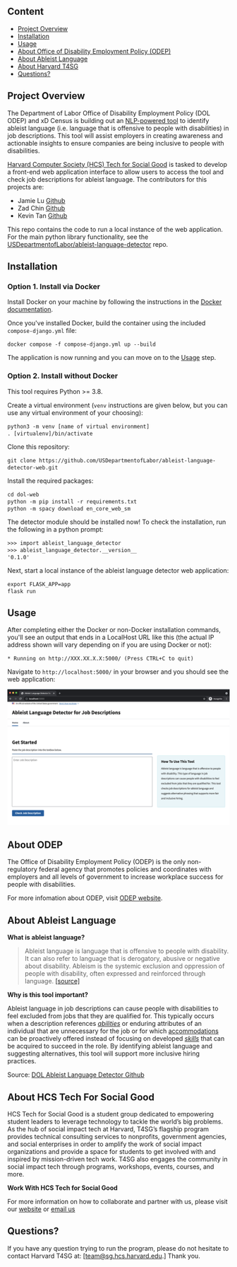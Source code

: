 ## Content

- [Project Overview](#Project-Overview)
- [Installation](#Installation)
- [Usage](#Usage)
- [About Office of Disability Employment Policy (ODEP)](#About-ODEP)
- [About Ableist Language](#About-Ableist-Language)
- [About Harvard T4SG](#About-Harvard-Tech-For-Social-Good)
- [Questions?](#Questions?)


## Project Overview

The Department of Labor Office of Disability Employment Policy (DOL ODEP) and xD Census is building out an [NLP-powered tool](https://github.com/USDepartmentofLabor/ableist-language-detector) to identify ableist language (i.e. language that is offensive to people with disabilities) in job descriptions. This tool will assist employers in creating awareness and actionable insights to ensure companies are being inclusive to people with disabilities.

[Harvard Computer Society (HCS) Tech for Social Good](https://socialgood.hcs.harvard.edu/) is tasked to develop a front-end web application interface to allow users to access the tool and check job descriptions for ableist language. The contributors for this projects are:
- Jamie Lu [Github](https://github.com/lujamie)
- Zad Chin [Github](https://github.com/Iwanttobeatuna)
- Kevin Tan [Github](https://github.com/kevintan250)

This repo contains the code to run a local instance of the web application. For the main python library functionality, see the [USDepartmentofLabor/ableist-language-detector](https://github.com/USDepartmentofLabor/ableist-language-detector) repo.

##  Installation

### Option 1. Install via Docker

Install Docker on your machine by following the instructions in the [Docker documentation](https://docs.docker.com/get-started/).

Once you've installed Docker, build the container using the included `compose-django.yml` file:

```
docker compose -f compose-django.yml up --build
```

The application is now running and you can move on to the [Usage](#Usage) step.

### Option 2. Install without Docker

This tool requires Python >= 3.8.

Create a virtual environment (`venv` instructions are given below, but you can use any virtual environment of your choosing):

```
python3 -m venv [name of virtual environment]
. [virtualenv]/bin/activate
```

Clone this repository:

```
git clone https://github.com/USDepartmentofLabor/ableist-language-detector-web.git
```

Install the required packages:

```
cd dol-web
python -m pip install -r requirements.txt
python -m spacy download en_core_web_sm
```

The detector module should be installed now! To check the installation, run the following in a python prompt:

```
>>> import ableist_language_detector
>>> ableist_language_detector.__version__
'0.1.0'
```

Next, start a local instance of the ableist language detector web application:

```
export FLASK_APP=app
flask run
```

## Usage

After completing either the Docker or non-Docker installation commands, you'll see an output that ends in a LocalHost URL like this (the actual IP address shown will vary depending on if you are using Docker or not):

```
* Running on http://XXX.XX.X.X:5000/ (Press CTRL+C to quit)
```

Navigate to `http://localhost:5000/` in your browser and you should see the web application:

![img](assets/ableist-ui.png)



## About ODEP

The Office of Disability Employment Policy (ODEP) is the only non-regulatory federal agency that promotes policies and coordinates with employers and all levels of government to increase workplace success for people with disabilities.

For more infomation about ODEP, visit [ODEP website](https://www.dol.gov/agencies/odep).

## About Ableist Language

**What is ableist language?**

> Ableist language is language that is offensive to people with disability. It can also refer to language that is derogatory, abusive or negative about disability. Ableism is the systemic exclusion and oppression of people with disability, often expressed and reinforced through language. [[source]](https://pwd.org.au/resources/disability-info/language-guide/ableist-language/)

**Why is this tool important?**

Ableist language in job descriptions can cause people with disabilities to feel excluded from jobs that they are qualified for. This typically occurs when a description references [*abilities*](https://www.onetonline.org/find/descriptor/browse/Abilities/) or enduring attributes of an individual that are unnecessary for the job or for which [accommodations](https://askjan.org/) can be proactively offered instead of focusing on developed [*skills*](https://www.onetonline.org/skills/) that can be acquired to succeed in the role. By identifying ableist language and suggesting alternatives, this tool will support more inclusive hiring practices.

Source: [DOL Ableist Language Detector Github](https://github.com/USDepartmentofLabor/ableist-language-detector)

## About HCS Tech For Social Good

HCS Tech for Social Good is a student group dedicated to empowering student leaders to leverage technology to tackle the world’s big problems. As the hub of social impact tech at Harvard, T4SG’s flagship program provides technical consulting services to nonprofits, government agencies, and social enterprises in order to amplify the work of social impact organizations and provide a space for students to get involved with and inspired by mission-driven tech work. T4SG also engages the community in social impact tech through programs, workshops, events, courses, and more.

**Work With HCS Tech for Social Good**

For more information on how to collaborate and partner with us, please visit our [website](https://socialgood.hcs.harvard.edu/) or [email us](team@sg.hcs.harvard.edu.)


## Questions?
If you have any question trying to run the program, please do not hesitate to contact Harvard T4SG at: [team@sg.hcs.harvard.edu.] Thank you.

